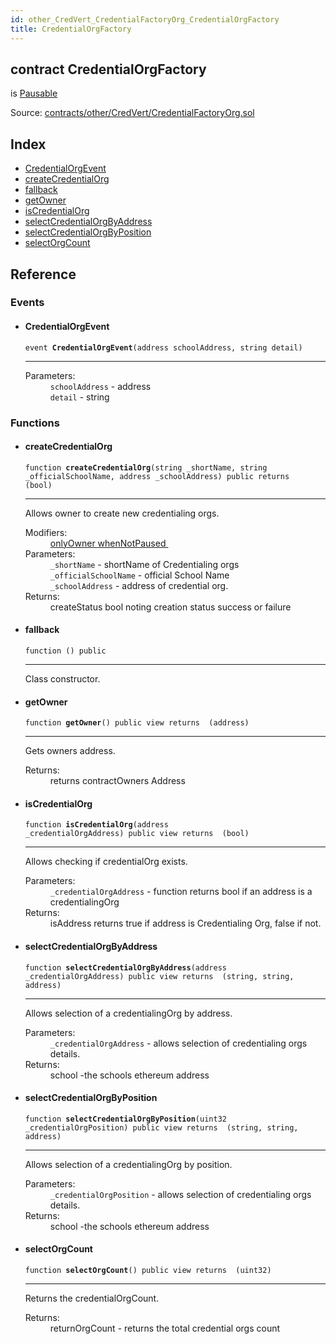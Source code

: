 ```yaml
---
id: other_CredVert_CredentialFactoryOrg_CredentialOrgFactory
title: CredentialOrgFactory
---
```


<div class="contract-doc"><div class="contract"><h2 class="contract-header"><span class="contract-kind">contract</span> CredentialOrgFactory</h2><p class="base-contracts"><span>is</span> <a href="other_CredVert_Pausable.html">Pausable</a></p><div class="source">Source: <a href="https://github.com/FriendlyUser/solidity-smart-contracts//blob/v0.2.0/contracts/other/CredVert/CredentialFactoryOrg.sol" target="_blank">contracts/other/CredVert/CredentialFactoryOrg.sol</a></div></div><div class="index"><h2>Index</h2><ul><li><a href="other_CredVert_CredentialFactoryOrg_CredentialOrgFactory.html#CredentialOrgEvent">CredentialOrgEvent</a></li><li><a href="other_CredVert_CredentialFactoryOrg_CredentialOrgFactory.html#createCredentialOrg">createCredentialOrg</a></li><li><a href="other_CredVert_CredentialFactoryOrg_CredentialOrgFactory.html#">fallback</a></li><li><a href="other_CredVert_CredentialFactoryOrg_CredentialOrgFactory.html#getOwner">getOwner</a></li><li><a href="other_CredVert_CredentialFactoryOrg_CredentialOrgFactory.html#isCredentialOrg">isCredentialOrg</a></li><li><a href="other_CredVert_CredentialFactoryOrg_CredentialOrgFactory.html#selectCredentialOrgByAddress">selectCredentialOrgByAddress</a></li><li><a href="other_CredVert_CredentialFactoryOrg_CredentialOrgFactory.html#selectCredentialOrgByPosition">selectCredentialOrgByPosition</a></li><li><a href="other_CredVert_CredentialFactoryOrg_CredentialOrgFactory.html#selectOrgCount">selectOrgCount</a></li></ul></div><div class="reference"><h2>Reference</h2><div class="events"><h3>Events</h3><ul><li><div class="item event"><span id="CredentialOrgEvent" class="anchor-marker"></span><h4 class="name">CredentialOrgEvent</h4><div class="body"><code class="signature">event <strong>CredentialOrgEvent</strong><span>(address schoolAddress, string detail) </span></code><hr/><dl><dt><span class="label-parameters">Parameters:</span></dt><dd><div><code>schoolAddress</code> - address</div><div><code>detail</code> - string</div></dd></dl></div></div></li></ul></div><div class="functions"><h3>Functions</h3><ul><li><div class="item function"><span id="createCredentialOrg" class="anchor-marker"></span><h4 class="name">createCredentialOrg</h4><div class="body"><code class="signature">function <strong>createCredentialOrg</strong><span>(string _shortName, string _officialSchoolName, address _schoolAddress) </span><span>public </span><span>returns  (bool) </span></code><hr/><div class="description"><p>Allows owner to create new credentialing orgs.</p></div><dl><dt><span class="label-modifiers">Modifiers:</span></dt><dd><a href="other_CredVert_Ownable.html#onlyOwner">onlyOwner </a><a href="other_CredVert_Pausable.html#whenNotPaused">whenNotPaused </a></dd><dt><span class="label-parameters">Parameters:</span></dt><dd><div><code>_shortName</code> - shortName of Credentialing orgs</div><div><code>_officialSchoolName</code> - official School Name</div><div><code>_schoolAddress</code> - address of credential org.</div></dd><dt><span class="label-return">Returns:</span></dt><dd>createStatus bool noting creation status success or failure</dd></dl></div></div></li><li><div class="item function"><span id="fallback" class="anchor-marker"></span><h4 class="name">fallback</h4><div class="body"><code class="signature">function <strong></strong><span>() </span><span>public </span></code><hr/><div class="description"><p>Class constructor.</p></div></div></div></li><li><div class="item function"><span id="getOwner" class="anchor-marker"></span><h4 class="name">getOwner</h4><div class="body"><code class="signature">function <strong>getOwner</strong><span>() </span><span>public </span><span>view </span><span>returns  (address) </span></code><hr/><div class="description"><p>Gets owners address.</p></div><dl><dt><span class="label-return">Returns:</span></dt><dd>returns contractOwners Address</dd></dl></div></div></li><li><div class="item function"><span id="isCredentialOrg" class="anchor-marker"></span><h4 class="name">isCredentialOrg</h4><div class="body"><code class="signature">function <strong>isCredentialOrg</strong><span>(address _credentialOrgAddress) </span><span>public </span><span>view </span><span>returns  (bool) </span></code><hr/><div class="description"><p>Allows checking if credentialOrg exists.</p></div><dl><dt><span class="label-parameters">Parameters:</span></dt><dd><div><code>_credentialOrgAddress</code> - function returns bool if an address is a credentialingOrg</div></dd><dt><span class="label-return">Returns:</span></dt><dd>isAddress returns true if address is Credentialing Org, false if not.</dd></dl></div></div></li><li><div class="item function"><span id="selectCredentialOrgByAddress" class="anchor-marker"></span><h4 class="name">selectCredentialOrgByAddress</h4><div class="body"><code class="signature">function <strong>selectCredentialOrgByAddress</strong><span>(address _credentialOrgAddress) </span><span>public </span><span>view </span><span>returns  (string, string, address) </span></code><hr/><div class="description"><p>Allows selection of a credentialingOrg by address.</p></div><dl><dt><span class="label-parameters">Parameters:</span></dt><dd><div><code>_credentialOrgAddress</code> - allows selection of credentialing orgs details.</div></dd><dt><span class="label-return">Returns:</span></dt><dd>school -the schools ethereum address</dd></dl></div></div></li><li><div class="item function"><span id="selectCredentialOrgByPosition" class="anchor-marker"></span><h4 class="name">selectCredentialOrgByPosition</h4><div class="body"><code class="signature">function <strong>selectCredentialOrgByPosition</strong><span>(uint32 _credentialOrgPosition) </span><span>public </span><span>view </span><span>returns  (string, string, address) </span></code><hr/><div class="description"><p>Allows selection of a credentialingOrg by position.</p></div><dl><dt><span class="label-parameters">Parameters:</span></dt><dd><div><code>_credentialOrgPosition</code> - allows selection of credentialing orgs details.</div></dd><dt><span class="label-return">Returns:</span></dt><dd>school -the schools ethereum address</dd></dl></div></div></li><li><div class="item function"><span id="selectOrgCount" class="anchor-marker"></span><h4 class="name">selectOrgCount</h4><div class="body"><code class="signature">function <strong>selectOrgCount</strong><span>() </span><span>public </span><span>view </span><span>returns  (uint32) </span></code><hr/><div class="description"><p>Returns the credentialOrgCount.</p></div><dl><dt><span class="label-return">Returns:</span></dt><dd>returnOrgCount - returns the total credential orgs count</dd></dl></div></div></li></ul></div></div></div>
